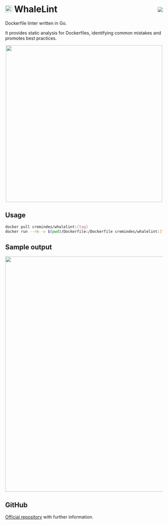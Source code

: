 # <img width="22px" src="https://user-images.githubusercontent.com/5306361/110181582-6c807f80-7e0c-11eb-81c8-36d6a9c0db0b.png"> WhaleLint <img align="right" style="position: relative; top: 10px;" src="https://github.com/northwood-labs/whalelint/workflows/build/badge.svg" />

Dockerfile linter written in Go.

It provides static analysis for Dockerfiles, identifying common mistakes and promotes best practices.

<p align="center">
  <img width="500px" src="https://user-images.githubusercontent.com/5306361/110991142-870aa980-8374-11eb-8855-9f3ce400049e.png"/>
</p>

## Usage

```bash
docker pull cremindes/whalelint:[tag]
docker run --rm -v $(pwd)/Dockerfile:/Dockerfile cremindes/whalelint:[tag] Dockerfile
```

## Sample output

<p align="center">
  <img width="750px" src="https://user-images.githubusercontent.com/5306361/110198673-775f0280-7e54-11eb-8e4e-ab6350fb4e7d.png"/>
</p>

## GitHub

[Official repository](https://github.com/northwood-labs/whalelint) with further information.
